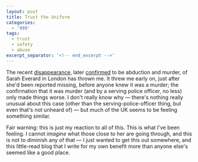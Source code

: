 ```yaml
---
layout: post
title: Trust the Uniform
categories:
  - '999'
tags:
  - trust
  - safety
  - abuse
excerpt_separator: '<!-- end_excerpt -->'
---
```


The recent [disappearance][1], later [confirmed][2] to be abduction and murder, of Sarah Everard in London has thrown
me. It threw me early on, just after she'd been reported missing, before anyone knew it was a murder; the confirmation
that it was murder (and by a serving police officer, no less) only made things worse. I don't really know why &mdash;
there's nothing really unusual about this case (other than the serving-police-officer thing, but even that's not
unheard of) &mdash; but much of the UK seems to be feeling something similar.

<!-- end_excerpt -->

Fair warning: this is just my reaction to all of this. This is what I've been feeling. I cannot _imagine_ what those
close to her are going through, and this is not to diminish any of that &mdash; I just wanted to get this out somewhere,
and this little-read blog that I write for my own benefit more than anyone else's seemed like a good place.





[1]: https://www.bbc.co.uk/news/uk-england-london-56281473
[2]: https://www.bbc.co.uk/news/uk-england-london-56371163
